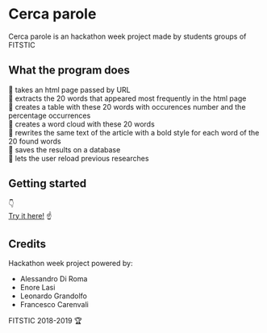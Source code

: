 # Cerca parole
Cerca parole is an hackathon week project made by students groups of FITSTIC

## What the program does
:pushpin: takes an html page passed by URL  
:pushpin: extracts the 20 words that appeared most frequently in the html page  
:pushpin: creates a table with these 20 words with occurences number and the percentage occurrences  
:pushpin: creates a word cloud with these 20 words  
:pushpin: rewrites the same text of the article with a bold style for each word of the 20 found words  
:pushpin: saves the results on a database  
:pushpin: lets the user reload previous researches  

## Getting started
:point_down:  
[Try it here!](http://cercaparole.000webhostapp.com/)
:point_up:

## Credits
Hackathon week project powered by:  
  - Alessandro Di Roma
  - Enore Lasi
  - Leonardo Grandolfo
  - Francesco Carenvali

FITSTIC 2018-2019 :trophy:
